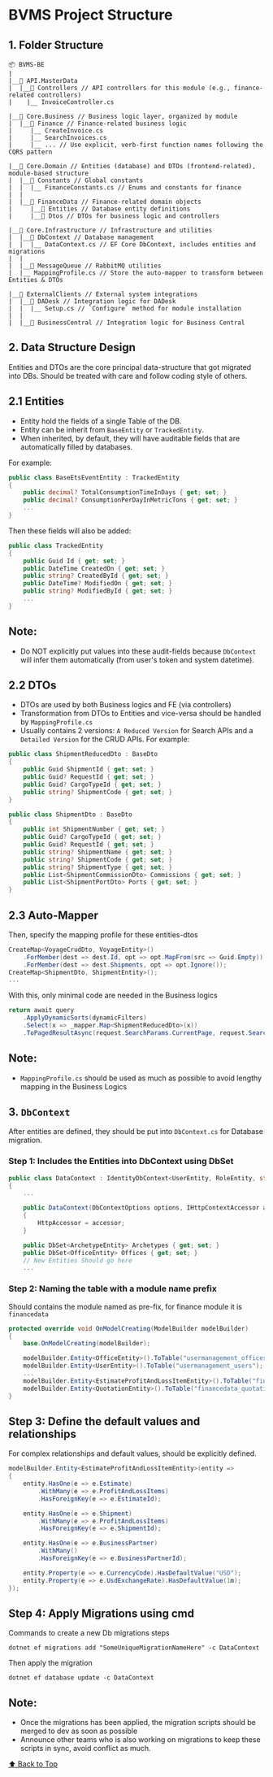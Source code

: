 # BVMS Project Structure

## 1. Folder Structure
```plaintext
📦 BVMS-BE
|
|__📂 API.MasterData  
|  |__📂 Controllers // API controllers for this module (e.g., finance-related controllers)  
|    |__ InvoiceController.cs  

|__📂 Core.Business // Business logic layer, organized by module  
|  |__📂 Finance // Finance-related business logic  
|     |__ CreateInvoice.cs  
|     |__ SearchInvoices.cs  
|     |__ ... // Use explicit, verb-first function names following the CQRS pattern  

|__📂 Core.Domain // Entities (database) and DTOs (frontend-related), module-based structure  
|  |__📂 Constants // Global constants  
|  |  |__ FinanceConstants.cs // Enums and constants for finance  
|  |
|  |__📂 FinanceData // Finance-related domain objects  
|     |__📂 Entities // Database entity definitions  
|     |__📂 Dtos // DTOs for business logic and controllers  

|__📂 Core.Infrastructure // Infrastructure and utilities  
|  |__📂 DbContext // Database management  
|  |  |__ DataContext.cs // EF Core DbContext, includes entities and migrations  
|  |
|  |__📂 MessageQueue // RabbitMQ utilities  
|  |__ MappingProfile.cs // Store the auto-mapper to transform between Entities & DTOs  

|__📂 ExternalClients // External system integrations  
|  |__📂 DADesk // Integration logic for DADesk  
|  |  |__ Setup.cs // `Configure` method for module installation
|  |
|  |__📂 BusinessCentral // Integration logic for Business Central 
```

## 2. Data Structure Design
Entities and DTOs are the core principal data-structure that got migrated into DBs. Should be treated with care and follow coding style of others.

## 2.1 Entities
- Entity hold the fields of a single Table of the DB.
- Entity can be inherit from `BaseEntity` or `TrackedEntity`.
- When inherited, by default, they will have auditable fields that are automatically filled by databases.

For example:
```C#
public class BaseEtsEventEntity : TrackedEntity
{
    public decimal? TotalConsumptionTimeInDays { get; set; }
    public decimal? ConsumptionPerDayInMetricTons { get; set; }
    ...
}
```

Then these fields will also be added:
```C#
public class TrackedEntity
{
    public Guid Id { get; set; }
    public DateTime CreatedOn { get; set; }
    public string? CreatedById { get; set; }
    public DateTime? ModifiedOn { get; set; }
    public string? ModifiedById { get; set; }
    ...
}
```
## Note:
- Do NOT explicitly put values into these audit-fields because `DbContext` will infer them automatically (from user's token and system datetime).

## 2.2 DTOs
- DTOs are used by both Business logics and FE (via controllers)
- Transformation from DTOs to Entities and vice-versa should be handled by `MappingProfile.cs`
- Usually contains 2 versions: `A Reduced Version` for Search APIs and a `Detailed Version` for the CRUD APIs. For example:

```C#
public class ShipmentReducedDto : BaseDto
{
    public Guid ShipmentId { get; set; }
    public Guid? RequestId { get; set; }
    public Guid? CargoTypeId { get; set; }
    public string? ShipmentCode { get; set; }
}

public class ShipmentDto : BaseDto
{
    public int ShipmentNumber { get; set; }
    public Guid? CargoTypeId { get; set; }
    public Guid? RequestId { get; set; }
    public string? ShipmentName { get; set; }
    public string? ShipmentCode { get; set; }
    public string? ShipmentType { get; set; }
    public List<ShipmentCommissionDto> Commissions { get; set; }
    public List<ShipmentPortDto> Ports { get; set; }
}
```

## 2.3 Auto-Mapper
Then, specify the mapping profile for these entities-dtos

```C#
CreateMap<VoyageCrudDto, VoyageEntity>()
    .ForMember(dest => dest.Id, opt => opt.MapFrom(src => Guid.Empty))
    .ForMember(dest => dest.Shipments, opt => opt.Ignore());
CreateMap<ShipmentDto, ShipmentEntity>();
...
```

With this, only minimal code are needed in the Business logics

```C#
return await query
    .ApplyDynamicSorts(dynamicFilters)
    .Select(x => _mapper.Map<ShipmentReducedDto>(x))
    .ToPagedResultAsync(request.SearchParams.CurrentPage, request.SearchParams.PageSize);
```

## Note:
- `MappingProfile.cs` should be used as much as possible to avoid lengthy mapping in the Business Logics

## 3. `DbContext`
After entities are defined, they should be put into `DbContext.cs` for Database migration.

### Step 1: Includes the Entities into DbContext using DbSet
```C#
public class DataContext : IdentityDbContext<UserEntity, RoleEntity, string>
{
    ...

    public DataContext(DbContextOptions options, IHttpContextAccessor accessor) : base(options)
    {
        HttpAccessor = accessor;
    }

    public DbSet<ArchetypeEntity> Archetypes { get; set; }
    public DbSet<OfficeEntity> Offices { get; set; }
    // New Entities Should go here
    ...
```
### Step 2: Naming the table with a module name prefix
Should contains the module named as pre-fix, for finance module it is `financedata`
```C#
protected override void OnModelCreating(ModelBuilder modelBuilder)
{
    base.OnModelCreating(modelBuilder);

    modelBuilder.Entity<OfficeEntity>().ToTable("usermanagement_offices");
    modelBuilder.Entity<UserEntity>().ToTable("usermanagement_users");
    ...
    modelBuilder.Entity<EstimateProfitAndLossItemEntity>().ToTable("financedata_profitandlossitems");
    modelBuilder.Entity<QuotationEntity>().ToTable("financedata_quotations");
}
```

## Step 3: Define the default values and relationships
For complex relationships and default values, should be explicitly defined.
```C#
modelBuilder.Entity<EstimateProfitAndLossItemEntity>(entity =>
{
    entity.HasOne(e => e.Estimate)
        .WithMany(e => e.ProfitAndLossItems)
        .HasForeignKey(e => e.EstimateId);

    entity.HasOne(e => e.Shipment)
        .WithMany(e => e.ProfitAndLossItems)
        .HasForeignKey(e => e.ShipmentId);

    entity.HasOne(e => e.BusinessPartner)
        .WithMany()
        .HasForeignKey(e => e.BusinessPartnerId);

    entity.Property(e => e.CurrencyCode).HasDefaultValue("USD");
    entity.Property(e => e.UsdExchangeRate).HasDefaultValue(1m);
});
```

## Step 4: Apply Migrations using cmd

Commands to create a new Db migrations steps
```shell
dotnet ef migrations add "SomeUniqueMigrationNameHere" -c DataContext
```

Then apply the migration
```shell
dotnet ef database update -c DataContext
```

## Note:
- Once the migrations has been applied, the migration scripts should be merged to dev as soon as possible
- Announce other teams who is also working on migrations to keep these scripts in sync, avoid conflict as much.

<p align="left">
  <a href="#top">⬆️ Back to Top</a>
</p>